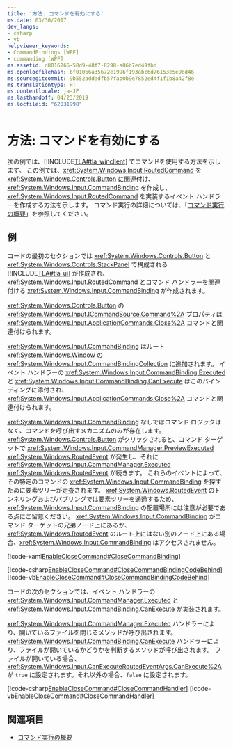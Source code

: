 ```yaml
---
title: '方法: コマンドを有効にする'
ms.date: 03/30/2017
dev_langs:
- csharp
- vb
helpviewer_keywords:
- CommandBindings [WPF]
- commanding [WPF]
ms.assetid: d8016266-58d9-48f7-8298-a86b7ed49fbd
ms.openlocfilehash: bf01066a35672e1996f193abc6d76153e5e9dd46
ms.sourcegitcommit: 9b552addadfb57fab0b9e7852ed4f1f1b8a42f8e
ms.translationtype: HT
ms.contentlocale: ja-JP
ms.lasthandoff: 04/23/2019
ms.locfileid: "62031998"
---
```

# <a name="how-to-enable-a-command"></a>方法: コマンドを有効にする
次の例では、[!INCLUDE[TLA#tla_winclient](../../../../includes/tlasharptla-winclient-md.md)] でコマンドを使用する方法を示します。  この例では、<xref:System.Windows.Input.RoutedCommand> を <xref:System.Windows.Controls.Button> に関連付け、<xref:System.Windows.Input.CommandBinding> を作成し、<xref:System.Windows.Input.RoutedCommand> を実装するイベント ハンドラーを作成する方法を示します。  コマンド実行の詳細については、「[コマンド実行の概要](commanding-overview.md)」を参照してください。  
  
## <a name="example"></a>例  
 コードの最初のセクションでは <xref:System.Windows.Controls.Button> と <xref:System.Windows.Controls.StackPanel> で構成される [!INCLUDE[TLA#tla_ui](../../../../includes/tlasharptla-ui-md.md)] が作成され、<xref:System.Windows.Input.RoutedCommand> とコマンド ハンドラーを関連付ける <xref:System.Windows.Input.CommandBinding> が作成されます。  
  
 <xref:System.Windows.Controls.Button> の <xref:System.Windows.Input.ICommandSource.Command%2A> プロパティは <xref:System.Windows.Input.ApplicationCommands.Close%2A> コマンドと関連付けられます。  
  
 <xref:System.Windows.Input.CommandBinding> はルート <xref:System.Windows.Window> の <xref:System.Windows.Input.CommandBindingCollection> に追加されます。 イベント ハンドラーの <xref:System.Windows.Input.CommandBinding.Executed> と <xref:System.Windows.Input.CommandBinding.CanExecute> はこのバインディングに添付され、<xref:System.Windows.Input.ApplicationCommands.Close%2A> コマンドと関連付けられます。  
  
 <xref:System.Windows.Input.CommandBinding> なしではコマンド ロジックはなく、コマンドを呼び出すメカニズムのみが存在します。  <xref:System.Windows.Controls.Button> がクリックされると、コマンド ターゲットで <xref:System.Windows.Input.CommandManager.PreviewExecuted> <xref:System.Windows.RoutedEvent> が発生し、それに <xref:System.Windows.Input.CommandManager.Executed> <xref:System.Windows.RoutedEvent> が続きます。  これらのイベントによって、その特定のコマンドの <xref:System.Windows.Input.CommandBinding> を探すために要素ツリーが走査されます。  <xref:System.Windows.RoutedEvent> のトンネリングおよびバブリングでは要素ツリーを通過するため、<xref:System.Windows.Input.CommandBinding> の配置場所には注意が必要である点にご留意ください。   <xref:System.Windows.Input.CommandBinding> がコマンド ターゲットの兄弟ノード上にあるか、<xref:System.Windows.RoutedEvent> のルート上にはない別のノード上にある場合、<xref:System.Windows.Input.CommandBinding> はアクセスされません。  
  
 [!code-xaml[EnableCloseCommand#CloseCommandBinding](~/samples/snippets/csharp/VS_Snippets_Wpf/EnableCloseCommand/CSharp/Window1.xaml#closecommandbinding)]  
  
 [!code-csharp[EnableCloseCommand#CloseCommandBindingCodeBehind](~/samples/snippets/csharp/VS_Snippets_Wpf/EnableCloseCommand/CSharp/Window1.xaml.cs#closecommandbindingcodebehind)]
 [!code-vb[EnableCloseCommand#CloseCommandBindingCodeBehind](~/samples/snippets/visualbasic/VS_Snippets_Wpf/EnableCloseCommand/VisualBasic/Window1.xaml.vb#closecommandbindingcodebehind)]  
  
 コードの次のセクションでは、イベント ハンドラーの <xref:System.Windows.Input.CommandManager.Executed> と <xref:System.Windows.Input.CommandBinding.CanExecute> が実装されます。  
  
 <xref:System.Windows.Input.CommandManager.Executed> ハンドラーにより、開いているファイルを閉じるメソッドが呼び出されます。  <xref:System.Windows.Input.CommandBinding.CanExecute> ハンドラーにより、ファイルが開いているかどうかを判断するメソッドが呼び出されます。  ファイルが開いている場合、<xref:System.Windows.Input.CanExecuteRoutedEventArgs.CanExecute%2A> が `true` に設定されます。それ以外の場合、`false` に設定されます。  
  
 [!code-csharp[EnableCloseCommand#CloseCommandHandler](~/samples/snippets/csharp/VS_Snippets_Wpf/EnableCloseCommand/CSharp/Window1.xaml.cs#closecommandhandler)]
 [!code-vb[EnableCloseCommand#CloseCommandHandler](~/samples/snippets/visualbasic/VS_Snippets_Wpf/EnableCloseCommand/VisualBasic/Window1.xaml.vb#closecommandhandler)]  
  
## <a name="see-also"></a>関連項目

- [コマンド実行の概要](commanding-overview.md)

